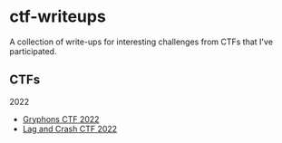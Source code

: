# ctf-writeups
A collection of write-ups for interesting challenges from CTFs that I've participated.

## CTFs
2022
- [Gryphons CTF 2022](./gctf-2022)
- [Lag and Crash CTF 2022](./lag-and-crash-2022)
